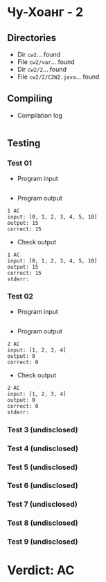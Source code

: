 # Чу-Хоанг - 2
## Directories
- Dir `cw2`... found
- File `cw2/var`... found
- Dir `cw2/2`... found
- File `cw2/2/C2W2.java`... found
## Compiling
- Compilation log
```

```
## Testing
### Test 01
- Program input
```

```
- Program output
```
1 AC
input: [0, 1, 2, 3, 4, 5, 10]
output: 15
correct: 15

```
- Check output
```
1 AC
input: [0, 1, 2, 3, 4, 5, 10]
output: 15
correct: 15
stderr:

```
### Test 02
- Program input
```

```
- Program output
```
2 AC
input: [1, 2, 3, 4]
output: 0
correct: 0

```
- Check output
```
2 AC
input: [1, 2, 3, 4]
output: 0
correct: 0
stderr:

```
### Test 3 (undisclosed)
### Test 4 (undisclosed)
### Test 5 (undisclosed)
### Test 6 (undisclosed)
### Test 7 (undisclosed)
### Test 8 (undisclosed)
### Test 9 (undisclosed)
# Verdict: AC
